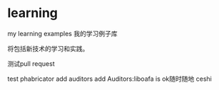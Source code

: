 # learning
my learning examples
我的学习例子库

将包括新技术的学习和实践。


测试pull request


test phabricator
add auditors
add Auditors:liboafa
is ok随时随地
ceshi
